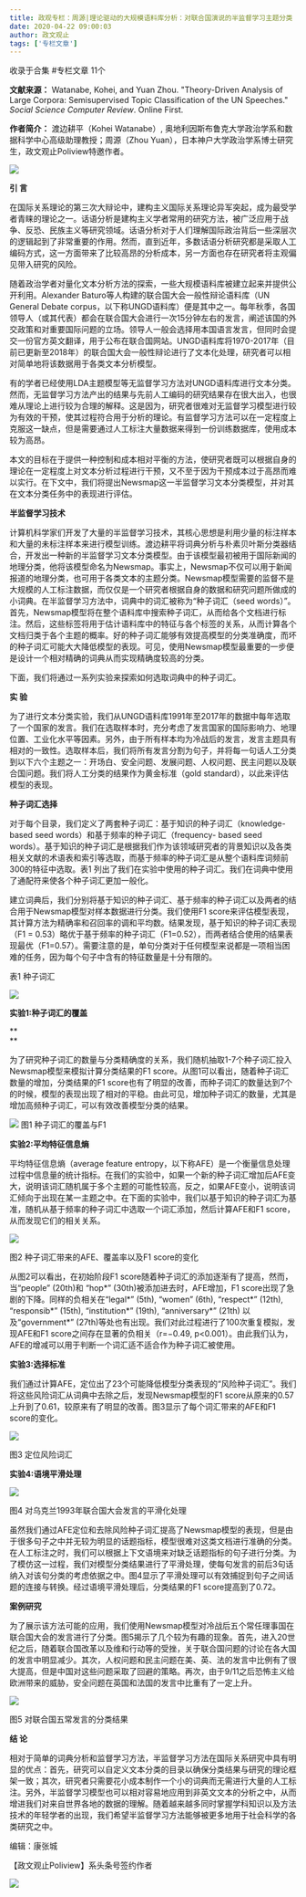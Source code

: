 ```yaml
---
title: 政观专栏：周源|理论驱动的大规模语料库分析：对联合国演说的半监督学习主题分类
date: 2020-04-22 09:00:03
author: 政文观止
tags: ['专栏文章']
---
```



收录于合集 #专栏文章 11个

**文献来源：** Watanabe, Kohei, and Yuan Zhou. "Theory-Driven Analysis of Large
Corpora: Semisupervised Topic Classification of the UN Speeches." _Social
Science Computer Review_. Online First.

  

**作者简介：** 渡边耕平（Kohei Watanabe）, 奥地利因斯布鲁克大学政治学系和数据科学中心高级助理教授；周源（Zhou
Yuan），日本神户大学政治学系博士研究生，政文观止Poliview特邀作者。

  

![](/images/313/2.png)

  

  
  

  

  

  
 **引 言**  

在国际关系理论的第三次大辩论中，建构主义国际关系理论异军突起，成为最受学者青睐的理论之一。话语分析是建构主义学者常用的研究方法，被广泛应用于战争、反恐、民族主义等研究领域。话语分析对于人们理解国际政治背后一些深层次的逻辑起到了非常重要的作用。然而，直到近年，多数话语分析研究都是采取人工编码方式，这一方面带来了比较高昂的分析成本，另一方面也存在研究者将主观偏见带入研究的风险。  

  

随着政治学者对量化文本分析方法的探索，一些大规模语料库被建立起来并提供公开利用。Alexander Baturo等人构建的联合国大会一般性辩论语料库（UN
General Debate
corpus，以下称UNGD语料库）便是其中之一。每年秋季，各国领导人（或其代表）都会在联合国大会进行一次15分钟左右的发言，阐述该国的外交政策和对重要国际问题的立场。领导人一般会选择用本国语言发言，但同时会提交一份官方英文翻译，用于公布在联合国网站。UNGD语料库将1970-2017年（目前已更新至2018年）的联合国大会一般性辩论进行了文本化处理，研究者可以相对简单地将该数据用于各类文本分析模型。

  

有的学者已经使用LDA主题模型等无监督学习方法对UNGD语料库进行文本分类。然而，无监督学习方法产出的结果与先前人工编码的研究结果存在很大出入，也很难从理论上进行较为合理的解释。这是因为，研究者很难对无监督学习模型进行较为有效的干预，使其过程符合用于分析的理论。有监督学习方法可以在一定程度上克服这一缺点，但是需要通过人工标注大量数据来得到一份训练数据库，使用成本较为高昂。

  

本文的目标在于提供一种控制和成本相对平衡的方法，使研究者既可以根据自身的理论在一定程度上对文本分析过程进行干预，又不至于因为干预成本过于高昂而难以实行。在下文中，我们将提出Newsmap这一半监督学习文本分类模型，并对其在文本分类任务中的表现进行评估。

  

  

 **半监督学习技术**

  

计算机科学家们开发了大量的半监督学习技术，其核心思想是利用少量的标注样本和大量的未标注样本来进行模型训练。渡边耕平将词典分析与朴素贝叶斯分类器结合，开发出一种新的半监督学习文本分类模型。由于该模型最初被用于国际新闻的地理分类，他将该模型命名为Newsmap。事实上，Newsmap不仅可以用于新闻报道的地理分类，也可用于各类文本的主题分类。Newsmap模型需要的监督不是大规模的人工标注数据，而仅仅是一个研究者根据自身的数据和研究问题所做成的小词典。在半监督学习方法中，词典中的词汇被称为“种子词汇（seed
words）”。首先，Newsmap模型将在整个语料库中搜索种子词汇，从而给各个文档进行标注。然后，这些标签将用于估计语料库中的特征与各个标签的关系，从而计算各个文档归类于各个主题的概率。好的种子词汇能够有效提高模型的分类准确度，而坏的种子词汇可能大大降低模型的表现。可见，使用Newsmap模型最重要的一步便是设计一个相对精确的词典从而实现精确度较高的分类。

  

下面，我们将通过一系列实验来探索如何选取词典中的种子词汇。

  

  

 **实 验**

  

为了进行文本分类实验，我们从UNGD语料库1991年至2017年的数据中每年选取了一个国家的发言。我们在选取样本时，充分考虑了发言国家的国际影响力、地理位置、工业化水平等因素。另外，由于所有样本均为冷战后的发言，发言主题具有相对的一致性。选取样本后，我们将所有发言分割为句子，并将每一句话人工分类到以下六个主题之一：开场白、安全问题、发展问题、人权问题、民主问题以及联合国问题。我们将人工分类的结果作为黄金标准（gold
standard），以此来评估模型的表现。

  

 **种子词汇选择**

  

对于每个目录，我们定义了两套种子词汇：基于知识的种子词汇（knowledge-based seed words）和基于频率的种子词汇（frequency-
based seed
words）。基于知识的种子词汇是根据我们作为该领域研究者的背景知识以及各类相关文献的术语表和索引等选取，而基于频率的种子词汇是从整个语料库词频前300的特征中选取。表1
列出了我们在实验中使用的种子词汇。我们在词典中使用了通配符来使各个种子词汇更加一般化。

  

建立词典后，我们分别将基于知识的种子词汇、基于频率的种子词汇以及两者的结合用于Newsmap模型对样本数据进行分类。我们使用F1
score来评估模型表现，其计算方法为精确率和召回率的调和平均数。结果发现，基于知识的种子词汇表现（F1 =
0.53）略优于基于频率的种子词汇（F1=0.52），而两者结合使用的结果表现最优（F1=0.57）。需要注意的是，单句分类对于任何模型来说都是一项相当困难的任务，因为每个句子中含有的特征数量是十分有限的。

  

表1 种子词汇

![](/images/313/3.jpeg)

  

 **实验1:种子词汇的覆盖**  

 **  
**

为了研究种子词汇的数量与分类精确度的关系，我们随机抽取1-7个种子词汇投入Newsmap模型来模拟计算分类结果的F1
score。从图1可以看出，随着种子词汇数量的增加，分类结果的F1
score也有了明显的改善，而种子词汇的数量达到7个的时候，模型的表现出现了相对的平稳。由此可见，增加种子词汇的数量，尤其是增加高频种子词汇，可以有效改善模型分类的结果。  

![](/images/313/4.jpeg) 图1 种子词汇的覆盖与F1

  

 **实验2:平均特征信息熵**

  

平均特征信息熵（average feature
entropy，以下称AFE）是一个衡量信息处理过程中信息量的统计指标。在我们的实验中，如果一个新的种子词汇增加后AFE变大，说明该词汇随机属于多个主题的可能性较高，反之，如果AFE变小，说明该词汇倾向于出现在某一主题之中。在下面的实验中，我们以基于知识的种子词汇为基准，随机从基于频率的种子词汇中选取一个词汇添加，然后计算AFE和F1
score，从而发现它们的相关关系。

![](/images/313/5.jpeg)

图2 种子词汇带来的AFE、覆盖率以及F1 score的变化

  

从图2可以看出，在初始阶段F1 score随着种子词汇的添加逐渐有了提高，然而，当“people” (20th)和 “hop*”
(30th)被添加进去时，AFE增加，F1 score出现了急剧的下降。同样的负相关在“legal*” (5th), “women” (6th),
“respect*” (12th), “responsib*” (15th), “institution*” (19th), “anniversary*”
(21th) 以及“government*” (27th)等处也有出现。我们对此过程进行了100次重复模拟，发现AFE和F1
score之间存在显著的负相关（r=­−0.49, p<0.001）。由此我们认为，AFE的增减可以用于判断一个词汇适不适合作为种子词汇被使用。

  

 **实验3:选择标准**

  

我们通过计算AFE，定位出了23个可能降低模型分类表现的“风险种子词汇”。我们将这些风险词汇从词典中去除之后，发现Newsmap模型的F1
score从原来的0.57上升到了0.61，较原来有了明显的改善。图3显示了每个词汇带来的AFE和F1 score的变化。

![](/images/313/6.jpeg)

图3 定位风险词汇

  

 **实验4:语境平滑处理**

![](/images/313/7.jpeg)

图4 对乌克兰1993年联合国大会发言的平滑化处理

  

虽然我们通过AFE定位和去除风险种子词汇提高了Newsmap模型的表现，但是由于很多句子之中并无较为明显的话题指标，模型很难对这类文档进行准确的分类。在人工标注之时，我们可以根据上下文语境来对缺乏话题指标的句子进行分类。为了模仿这一过程，我们对模型分类结果进行了平滑处理，使每句发言的前后3句话纳入对该句分类的考虑依据之中。图4显示了平滑处理可以有效捕捉到句子之间话题的连接与转换。经过语境平滑处理后，分类结果的F1
score提高到了0.72。

  

  

 **案例研究**

  

为了展示该方法可能的应用，我们使用Newsmap模型对冷战后五个常任理事国在联合国大会的发言进行了分类。图5揭示了几个较为有趣的现象。首先，进入20世纪之后，随着联合国改革以及维和行动等的受挫，关于联合国问题的讨论在各大国的发言中明显减少。其次，人权问题和民主问题在美、英、法的发言中比例有了很大提高，但是中国对这些问题采取了回避的策略。再次，由于9/11之后恐怖主义给欧洲带来的威胁，安全问题在英国和法国的发言中比重有了一定上升。  

![](/images/313/8.jpeg)

图5 对联合国五常发言的分类结果

  
  

 **结 论**

  

相对于简单的词典分析和监督学习方法，半监督学习方法在国际关系研究中具有明显的优点：首先，研究可以自定义文本分类的目录以确保分类结果与研究的理论框架一致；其次，研究者只需要花小成本制作一个小的词典而无需进行大量的人工标注。另外，半监督学习模型也可以相对容易地应用到非英文文本的分析之中，从而增进我们对来自世界各地的数据的理解。随着越来越多同时掌握学科知识以及方法技术的年轻学者的出现，我们希望半监督学习方法能够被更多地用于社会科学的各类研究之中。

  

编辑：康张城

【政文观止Poliview】系头条号签约作者

  

![](/images/313/9.jpeg)

  

